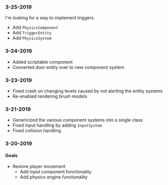 ### 3-25-2019
I'm looking for a way to implement triggers.

* Add `PhysicsComponent`
* Add `TriggerEntity`
* Add `PhysicsSystem`

### 3-24-2019
* Added scriptable component
* Converted door entity over to new component system

### 3-23-2019
* Fixed crash on changing levels caused by not alerting the entity systems
* Re-enabled rendering brush models

### 3-21-2019
* Genericized the various component systems into a single class
* Fixed input handling by adding `InputSystem`
* Fixed collision handling

### 3-20-2019
#### Goals
* Restore player movement
    * Add input component functionality
    * Add physics engine functionality